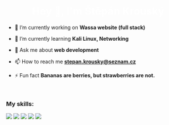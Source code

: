 <h1 align="center" style="color: white">Hey 👋, I'm Štěpán Krouský</h1>

- 🔭 I’m currently working on **Wassa website (full stack)**

- 🌱 I’m currently learning **Kali Linux, Networking**

- 💬 Ask me about **web development**

- 📫 How to reach me **stepan.krousky@seznam.cz**

- ⚡ Fun fact **Bananas are berries, but strawberries are not.**

<br />

<h3 align="left">My skills:</h3>
<p align="left" style="display: flex, gap: 5">
    <img src="https://skillicons.dev/icons?i=js,ts" />
    <img src="https://skillicons.dev/icons?i=nextjs,tailwind" />
    <img src="https://skillicons.dev/icons?i=mysql,mongodb,postgres" />
    <img src="https://skillicons.dev/icons?i=express,nodejs" />
    <img src="https://skillicons.dev/icons?i=mui,figma" />
</p>
